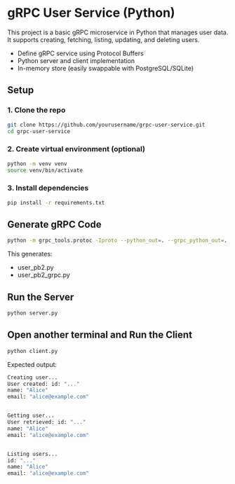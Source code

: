 # gRPC User Service (Python)

This project is a basic gRPC microservice in Python that manages user data. It supports creating, fetching, listing, updating, and deleting users.


- Define gRPC service using Protocol Buffers
- Python server and client implementation
- In-memory store (easily swappable with PostgreSQL/SQLite)

## Setup
### 1. Clone the repo

```bash
git clone https://github.com/yourusername/grpc-user-service.git
cd grpc-user-service
```

### 2. Create virtual environment (optional)
```bash
python -m venv venv
source venv/bin/activate
```
### 3. Install dependencies
```bash
pip install -r requirements.txt
```
## Generate gRPC Code
```bash
python -m grpc_tools.protoc -Iproto --python_out=. --grpc_python_out=. proto/user.proto
```
This generates:
- user_pb2.py
- user_pb2_grpc.py

## Run the Server
```bash
python server.py
```

## Open another terminal and Run the Client
```bash
python client.py
```
Expected output:
```bash
Creating user...
User created: id: "..."
name: "Alice"
email: "alice@example.com"


Getting user...
User retrieved: id: "..."
name: "Alice"
email: "alice@example.com"


Listing users...
id: "..."
name: "Alice"
email: "alice@example.com"
```

